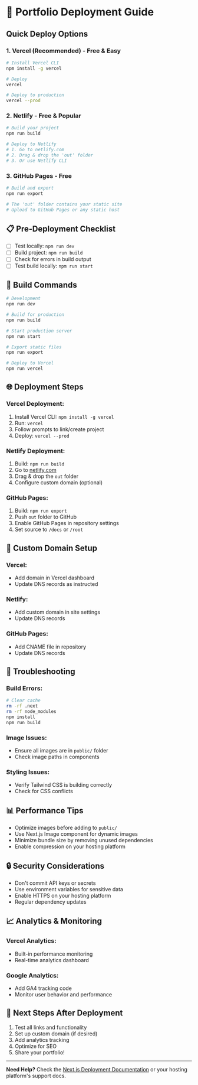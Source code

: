 # 🚀 Portfolio Deployment Guide

## Quick Deploy Options

### 1. **Vercel (Recommended) - Free & Easy**
```bash
# Install Vercel CLI
npm install -g vercel

# Deploy
vercel

# Deploy to production
vercel --prod
```

### 2. **Netlify - Free & Popular**
```bash
# Build your project
npm run build

# Deploy to Netlify
# 1. Go to netlify.com
# 2. Drag & drop the 'out' folder
# 3. Or use Netlify CLI
```

### 3. **GitHub Pages - Free**
```bash
# Build and export
npm run export

# The 'out' folder contains your static site
# Upload to GitHub Pages or any static host
```

## 📋 Pre-Deployment Checklist

- [ ] Test locally: `npm run dev`
- [ ] Build project: `npm run build`
- [ ] Check for errors in build output
- [ ] Test build locally: `npm run start`

## 🔧 Build Commands

```bash
# Development
npm run dev

# Build for production
npm run build

# Start production server
npm run start

# Export static files
npm run export

# Deploy to Vercel
npm run vercel
```

## 🌐 Deployment Steps

### **Vercel Deployment:**
1. Install Vercel CLI: `npm install -g vercel`
2. Run: `vercel`
3. Follow prompts to link/create project
4. Deploy: `vercel --prod`

### **Netlify Deployment:**
1. Build: `npm run build`
2. Go to [netlify.com](https://netlify.com)
3. Drag & drop the `out` folder
4. Configure custom domain (optional)

### **GitHub Pages:**
1. Build: `npm run export`
2. Push `out` folder to GitHub
3. Enable GitHub Pages in repository settings
4. Set source to `/docs` or `/root`

## 📱 Custom Domain Setup

### **Vercel:**
- Add domain in Vercel dashboard
- Update DNS records as instructed

### **Netlify:**
- Add custom domain in site settings
- Update DNS records

### **GitHub Pages:**
- Add CNAME file in repository
- Update DNS records

## 🚨 Troubleshooting

### **Build Errors:**
```bash
# Clear cache
rm -rf .next
rm -rf node_modules
npm install
npm run build
```

### **Image Issues:**
- Ensure all images are in `public/` folder
- Check image paths in components

### **Styling Issues:**
- Verify Tailwind CSS is building correctly
- Check for CSS conflicts

## 📊 Performance Tips

- Optimize images before adding to `public/`
- Use Next.js Image component for dynamic images
- Minimize bundle size by removing unused dependencies
- Enable compression on your hosting platform

## 🔒 Security Considerations

- Don't commit API keys or secrets
- Use environment variables for sensitive data
- Enable HTTPS on your hosting platform
- Regular dependency updates

## 📈 Analytics & Monitoring

### **Vercel Analytics:**
- Built-in performance monitoring
- Real-time analytics dashboard

### **Google Analytics:**
- Add GA4 tracking code
- Monitor user behavior and performance

## 🎯 Next Steps After Deployment

1. Test all links and functionality
2. Set up custom domain (if desired)
3. Add analytics tracking
4. Optimize for SEO
5. Share your portfolio!

---

**Need Help?** Check the [Next.js Deployment Documentation](https://nextjs.org/docs/deployment) or your hosting platform's support docs.
